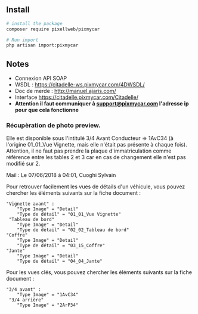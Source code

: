## Install

``` bash
# install the package
composer require pixellweb/pixmycar

# Run import
php artisan import:pixmycar
```

## Notes

- Connexion API SOAP
- WSDL : https://citadelle-ws.pixmycar.com/4DWSDL/
- Doc de merde : http://manuel.ajaris.com/
- Interface https://citadelle.pixmycar.com/Citadelle/
- **Attention il faut communiquer à support@pixmycar.com l'adresse ip pour que cela fonctionne**

### Récupèration de photo preview.
Elle est disponible sous l'intitulé 3/4 Avant Conducteur => 1AvC34 (à l'origine 01_01_Vue Vignette, mais elle n'était pas présente à chaque fois).
Attention, il ne faut pas prendre la plaque d'immatriculation comme réfèrence entre les tables 2 et 3 car en cas de changement elle n'est pas modifié sur 2.

Mail : Le 07/06/2018 à 04:01, Cuoghi Sylvain

Pour retrouver facilement les vues de détails d'un véhicule, vous pouvez chercher les éléments suivants sur la fiche document :

    "Vignette avant" :
        "Type Image" = "Detail"
        "Type de détail" = "01_01_Vue Vignette"
     "Tableau de bord"
        "Type Image" = "Detail"
        "Type de détail" = "02_02_Tableau de bord"
    "Coffre"
        "Type Image" = "Detail"
        "Type de détail" = "03_15_Coffre"
    "Jante"
        "Type Image" = "Detail"
        "Type de détail" = "04_04_Jante"


Pour les vues clés, vous pouvez chercher les éléments suivants sur la fiche document :

    "3/4 avant" :
        "Type Image" = "1AvC34"
     "3/4 arrière"
        "Type Image" = "2ArP34"

